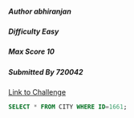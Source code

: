 ##### Author abhiranjan
##### Difficulty Easy
##### Max Score 10
##### Submitted By 720042

[Link to Challenge](https://www.hackerrank.com/challenges/select-by-id/)


```sql
SELECT * FROM CITY WHERE ID=1661;
```
